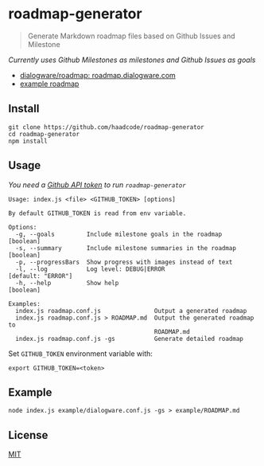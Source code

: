 # roadmap-generator

> Generate Markdown roadmap files based on Github Issues and Milestone


*Currently uses Github Milestones as milestones and Github Issues as goals*

+ [dialogware/roadmap: roadmap.dialogware.com](https://github.com/dialogware/roadmap)
+ [example roadmap](https://github.com/haadcode/roadmap-generator/blob/master/example/ROADMAP.md#ipfs-roadmap)

## Install
```
git clone https://github.com/haadcode/roadmap-generator
cd roadmap-generator
npm install
```

## Usage

*You need a [Github API token](https://help.github.com/articles/creating-an-access-token-for-command-line-use/) to run `roadmap-generator`*

```
Usage: index.js <file> <GITHUB_TOKEN> [options]

By default GITHUB_TOKEN is read from env variable.

Options:
  -g, --goals         Include milestone goals in the roadmap           [boolean]
  -s, --summary       Include milestone summaries in the roadmap       [boolean]
  -p, --progressBars  Show progress with images instead of text
  -l, --log           Log level: DEBUG|ERROR                  [default: "ERROR"]
  -h, --help          Show help                                        [boolean]

Examples:
  index.js roadmap.conf.js               Output a generated roadmap
  index.js roadmap.conf.js > ROADMAP.md  Output the generated roadmap to
                                         ROADMAP.md
  index.js roadmap.conf.js -gs           Generate detailed roadmap
```

Set `GITHUB_TOKEN` environment variable with:
```
export GITHUB_TOKEN=<token>
```

## Example
```
node index.js example/dialogware.conf.js -gs > example/ROADMAP.md
```

## License

[MIT](LICENSE)
